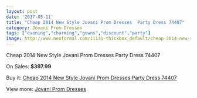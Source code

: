 ```yaml
---
layout: post
date: '2017-05-11'
title: "Cheap 2014 New Style Jovani Prom Dresses  Party Dress 74407"
category: Jovani Prom Dresses
tags: ["evening","charming","gowns","discount","party"]
image: http://www.neoformal.com/11131-thickbox_default/cheap-2014-new-style-jovani-prom-dresses-party-dress-74407.jpg
---
```

Cheap 2014 New Style Jovani Prom Dresses  Party Dress 74407

On Sales: **$397.99**
<a href="https://www.neoformal.com/en/jovani-prom-dresses-2014/3956-cheap-2014-new-style-jovani-prom-dresses-party-dress-74407.html"><amp-img layout="responsive" width="600" height="600" src="//www.neoformal.com/11131-thickbox_default/cheap-2014-new-style-jovani-prom-dresses-party-dress-74407.jpg" alt="Cheap 2014 New Style Jovani Prom Dresses  Party Dress 74407 0" /></a>
<a href="https://www.neoformal.com/en/jovani-prom-dresses-2014/3956-cheap-2014-new-style-jovani-prom-dresses-party-dress-74407.html"><amp-img layout="responsive" width="600" height="600" src="//www.neoformal.com/11132-thickbox_default/cheap-2014-new-style-jovani-prom-dresses-party-dress-74407.jpg" alt="Cheap 2014 New Style Jovani Prom Dresses  Party Dress 74407 1" /></a>

Buy it: [Cheap 2014 New Style Jovani Prom Dresses  Party Dress 74407](https://www.neoformal.com/en/jovani-prom-dresses-2014/3956-cheap-2014-new-style-jovani-prom-dresses-party-dress-74407.html "Cheap 2014 New Style Jovani Prom Dresses  Party Dress 74407")

View more: [Jovani Prom Dresses](https://www.neoformal.com/en/53-jovani-prom-dresses-2014 "Jovani Prom Dresses")